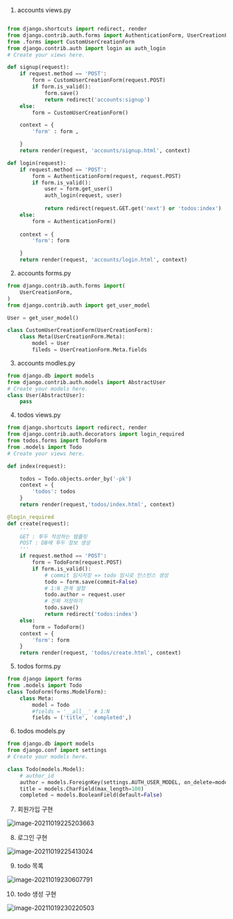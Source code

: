 1. accounts  views.py

``` python

from django.shortcuts import redirect, render
from django.contrib.auth.forms import AuthenticationForm, UserCreationForm
from .forms import CustomUserCreationForm
from django.contrib.auth import login as auth_login
# Create your views here.

def signup(request):
    if request.method == 'POST':
        form = CustomUserCreationForm(request.POST)
        if form.is_valid():
            form.save()
            return redirect('accounts:signup')
    else:
        form = CustomUserCreationForm()

    context = {
        'form' : form ,

    }
    return render(request, 'accounts/signup.html', context)

def login(request):
    if request.method == 'POST':
        form = AuthenticationForm(request, request.POST)
        if form.is_valid():
            user = form.get_user()
            auth_login(request, user)
            
            return redirect(request.GET.get('next') or 'todos:index')          
    else:
        form = AuthenticationForm()
 
    context = {
        'form': form

    }
    return render(request, 'accounts/login.html', context)

```

2. accounts forms.py

```python
from django.contrib.auth.forms import(
    UserCreationForm,
)
from django.contrib.auth import get_user_model

User = get_user_model()

class CustomUserCreationForm(UserCreationForm):
    class Meta(UserCreationForm.Meta):
        model = User
        fileds = UserCreationForm.Meta.fields
```

3. accounts modles.py

```python
from django.db import models
from django.contrib.auth.models import AbstractUser
# Create your models here.
class User(AbstractUser):
    pass
```

4. todos views.py

``` python
from django.shortcuts import redirect, render
from django.contrib.auth.decorators import login_required
from todos.forms import TodoForm
from .models import Todo
# Create your views here.

def index(request):

    todos = Todo.objects.order_by('-pk')
    context = {
        'todos': todos
    }
    return render(request,'todos/index.html', context)

@login_required
def create(request):
    '''
    GET : 투두 작성하는 템플릿
    POST : DB에 투두 정보 생성
    '''
    if request.method == 'POST':
        form = TodoForm(request.POST)
        if form.is_valid():
            # commit 임시저장 => todo 임시로 인스턴스 생성
            todo = form.save(commit=False)
            # 1:N 관계 설정
            todo.author = request.user
            # 진짜 저장하기
            todo.save()
            return redirect('todos:index')
    else:
        form = TodoForm()
    context = {
        'form': form
    }
    return render(request, 'todos/create.html', context)
```



5. todos forms.py

``` python
from django import forms
from .models import Todo
class TodoForm(forms.ModelForm):
    class Meta:
        model = Todo
        #fields = '__all__' # 1:N
        fields = ('title', 'completed',)
```



6. todos models.py

``` python
from django.db import models
from django.conf import settings
# Create your models here.

class Todo(models.Model):
    # author_id
    author = models.ForeignKey(settings.AUTH_USER_MODEL, on_delete=models.CASCADE) 
    title = models.CharField(max_length=100)
    completed = models.BooleanField(default=False)

```

7. 회원가입 구현

![image-20211019225203663](workshop.assets/image-20211019225203663.png)

8. 로그인 구현

![image-20211019225413024](workshop.assets/image-20211019225413024.png)

9. todo 목록

![image-20211019230607791](workshop.assets/image-20211019230607791.png)

10. todo 생성 구현

![image-20211019230220503](workshop.assets/image-20211019230220503.png)



